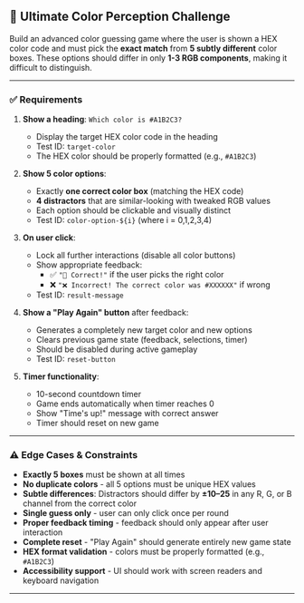 ## 🧠 Ultimate Color Perception Challenge

Build an advanced color guessing game where the user is shown a HEX color code and must pick the **exact match** from **5 subtly different** color boxes. These options should differ in only **1-3 RGB components**, making it difficult to distinguish.

---

### ✅ Requirements

1. **Show a heading**: `Which color is #A1B2C3?`
   - Display the target HEX color code in the heading
   - Test ID: `target-color`
   - The HEX color should be properly formatted (e.g., `#A1B2C3`)

2. **Show 5 color options**:
   - Exactly **one correct color box** (matching the HEX code)
   - **4 distractors** that are similar-looking with tweaked RGB values
   - Each option should be clickable and visually distinct
   - Test ID: `color-option-${i}` (where i = 0,1,2,3,4)

3. **On user click**:
   - Lock all further interactions (disable all color buttons)
   - Show appropriate feedback:
     - ✅ `"🎉 Correct!"` if the user picks the right color
     - ❌ `"❌ Incorrect! The correct color was #XXXXXX"` if wrong
   - Test ID: `result-message`

4. **Show a "Play Again" button** after feedback:
   - Generates a completely new target color and new options
   - Clears previous game state (feedback, selections, timer)
   - Should be disabled during active gameplay
   - Test ID: `reset-button`

5. **Timer functionality**:
   - 10-second countdown timer
   - Game ends automatically when timer reaches 0
   - Show "Time's up!" message with correct answer
   - Timer should reset on new game

---

### ⚠️ Edge Cases & Constraints

- **Exactly 5 boxes** must be shown at all times
- **No duplicate colors** - all 5 options must be unique HEX values
- **Subtle differences**: Distractors should differ by **±10–25** in any R, G, or B channel from the correct color
- **Single guess only** - user can only click once per round
- **Proper feedback timing** - feedback should only appear after user interaction
- **Complete reset** - "Play Again" should generate entirely new game state
- **HEX format validation** - colors must be properly formatted (e.g., `#A1B2C3`)
- **Accessibility support** - UI should work with screen readers and keyboard navigation

---
